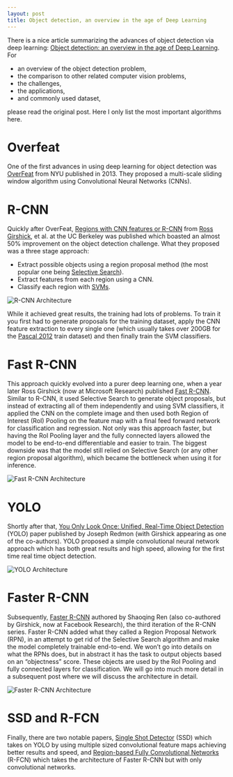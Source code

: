 ```yaml
---
layout: post
title: Object detection, an overview in the age of Deep Learning
---
```


There is a nice article summarizing the advances of object detection via deep learning: [Object detection: an overview in the age of Deep Learning](https://tryolabs.com/blog/2017/08/30/object-detection-an-overview-in-the-age-of-deep-learning/). For 

  - an overview of the object detection problem, 
  - the comparison to other related computer vision problems, 
  - the challenges, 
  - the applications,
  - and commonly used dataset, 
  
please read the original post. Here I only list the most important algorithms here.

# Overfeat

One of the first advances in using deep learning for object detection was [OverFeat](https://arxiv.org/abs/1312.6229) from NYU published in 2013. They proposed a multi-scale sliding window algorithm using Convolutional Neural Networks (CNNs).

# R-CNN

Quickly after OverFeat, [Regions with CNN features or R-CNN](https://arxiv.org/abs/1311.2524) from [Ross Girshick](http://www.rossgirshick.info/), et al. at the UC Berkeley was published which boasted an almost 50% improvement on the object detection challenge. What they proposed was a three stage approach:

  - Extract possible objects using a region proposal method (the most popular one being [Selective Search](http://www.huppelen.nl/publications/selectiveSearchDraft.pdf)).
  - Extract features from each region using a CNN.
  - Classify each region with [SVMs](https://en.wikipedia.org/wiki/Support_vector_machine)</a>.

![R-CNN Architecture](https://tryolabs.com/images/blog/post-images/2017-08-30-object-detection/rcnn.jpg)

While it achieved great results, the training had lots of problems. To train it you first had to generate proposals for the training dataset, apply the CNN feature extraction to every single one (which usually takes over 200GB for the [Pascal 2012](http://host.robots.ox.ac.uk/pascal/VOC/voc2012/) train dataset) and then finally train the SVM classifiers.

# Fast R-CNN

This approach quickly evolved into a purer deep learning one, when a year later Ross Girshick (now at Microsoft Research) published [Fast R-CNN](https://arxiv.org/abs/1504.08083). Similar to R-CNN, it used Selective Search to generate object proposals, but instead of extracting all of them independently and using SVM classifiers, it applied the CNN on the complete image and then used both Region of Interest (RoI) Pooling on the feature map with a final feed forward network for classification and regression. Not only was this approach faster, but having the RoI Pooling layer and the fully connected layers allowed the model to be end-to-end differentiable and easier to train. The biggest downside was that the model still relied on Selective Search (or any other region proposal algorithm), which became the bottleneck when using it for inference.

![Fast R-CNN Architecture](https://tryolabs.com/images/blog/post-images/2017-08-30-object-detection/fastrcnn.jpg)

# YOLO

Shortly after that, [You Only Look Once: Unified, Real-Time Object Detection](https://arxiv.org/abs/1506.02640) (YOLO) paper published by Joseph Redmon (with Girshick appearing as one of the co-authors). YOLO proposed a simple convolutional neural network approach which has both great results and high speed, allowing for the first time real time object detection.

![YOLO Architecture](https://tryolabs.com/images/blog/post-images/2017-08-30-object-detection/yolo.jpg)

# Faster R-CNN

Subsequently, [Faster R-CNN](https://arxiv.org/abs/1506.01497) authored by Shaoqing Ren (also co-authored by Girshick, now at Facebook Research), the third iteration of the R-CNN series. Faster R-CNN added what they called a Region Proposal Network (RPN), in an attempt to get rid of the Selective Search algorithm and make the model completely trainable end-to-end. We won’t go into details on what the RPNs does, but in abstract it has the task to output objects based on an “objectness” score. These objects are used by the RoI Pooling and fully connected layers for classification. We will go into much more detail in a subsequent post where we will discuss the architecture in detail.

![Faster R-CNN Architecture](https://tryolabs.com/images/blog/post-images/2017-08-30-object-detection/fasterrcnn.jpg)

# SSD and R-FCN

Finally, there are two notable papers, [Single Shot Detector](https://arxiv.org/abs/1512.02325) (SSD) which takes on YOLO by using multiple sized convolutional feature maps achieving better results and speed, and [Region-based Fully Convolutional Networks](https://arxiv.org/abs/1605.06409) (R-FCN) which takes the architecture of Faster R-CNN but with only convolutional networks.
